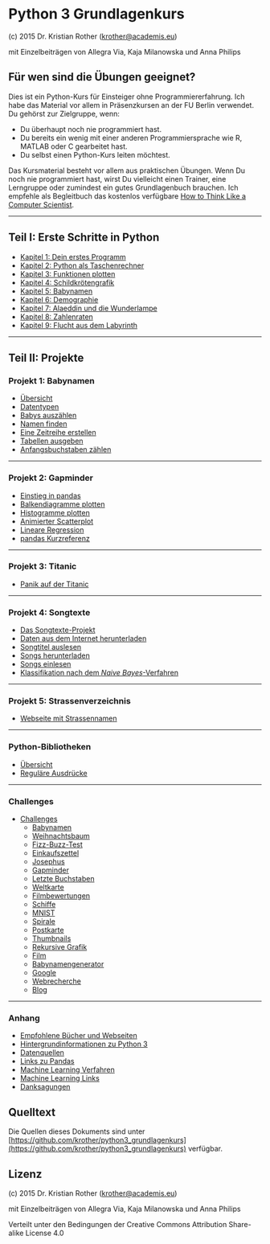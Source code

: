 
# Python 3 Grundlagenkurs

(c) 2015 Dr. Kristian Rother (krother@academis.eu)

mit Einzelbeiträgen von Allegra Via, Kaja Milanowska und Anna Philips

## Für wen sind die Übungen geeignet?

Dies ist ein Python-Kurs für Einsteiger ohne Programmiererfahrung. Ich habe das Material vor allem in Präsenzkursen an der FU Berlin verwendet. Du gehörst zur Zielgruppe, wenn:

* Du überhaupt noch nie programmiert hast.
* Du bereits ein wenig mit einer anderen Programmiersprache wie R, MATLAB oder C gearbeitet hast.
* Du selbst einen Python-Kurs leiten möchtest.

Das Kursmaterial besteht vor allem aus praktischen Übungen. Wenn Du noch nie programmiert hast, wirst Du vielleicht einen Trainer, eine Lerngruppe oder zumindest ein gutes Grundlagenbuch brauchen. Ich empfehle als Begleitbuch das kostenlos verfügbare [How to Think Like a Computer Scientist](http://greenteapress.com/thinkpython/thinkCSpy/html/).

----

## Teil I: Erste Schritte in Python

* [Kapitel 1: Dein erstes Programm](erste_schritte/hallo.md)
* [Kapitel 2: Python als Taschenrechner](erste_schritte/python_shell.md)
* [Kapitel 3: Funktionen plotten](erste_schritte/funktionen_plotten.md)
* [Kapitel 4: Schildkrötengrafik](erste_schritte/programme.md)
* [Kapitel 5: Babynamen](erste_schritte/if.md)
* [Kapitel 6: Demographie](erste_schritte/if.md)
* [Kapitel 7: Alaeddin und die Wunderlampe](challenges/alaeddin.md)
* [Kapitel 8: Zahlenraten](erste_schritte/zahlenraten.md)
* [Kapitel 9: Flucht aus dem Labyrinth](erste_schritte/labyrinth.md)

----

## Teil II: Projekte

### Projekt 1: Babynamen

* [Übersicht](projekt_babynamen/README.md)
* [Datentypen](erste_schritte/datentypen.md)
* [Babys auszählen](projekt_babynamen/babys_auszaehlen.md)
* [Namen finden](projekt_babynamen/namen_finden.md)
* [Eine Zeitreihe erstellen](projekt_babynamen/zeitreihe.md)
* [Tabellen ausgeben](projekt_babynamen/tabelle_ausgeben.md)
* [Anfangsbuchstaben zählen](projekt_babynamen/zaehlen.md)

----

### Projekt 2: Gapminder

* [Einstieg in pandas](projekt_gapminder/pandas_grundlagen.md)
* [Balkendiagramme plotten](projekt_gapminder/balkendiagramm.md)
* [Histogramme plotten](projekt_gapminder/histogramm.md)
* [Animierter Scatterplot](projekt_gapminder/long_wide_tables.md)
* [Lineare Regression](projekt_gapminder/regression.md)
* [pandas Kurzreferenz](projekt_gapminder/cheatsheet.md)

----

### Projekt 3: Titanic

* [Panik auf der Titanic](projekt_titanic/README.md)

----

### Projekt 4: Songtexte

* [Das Songtexte-Projekt](projekt_lyrics/README.md)
* [Daten aus dem Internet herunterladen](projekt_lyrics/teil1_songliste.md)
* [Songtitel auslesen](projekt_lyrics/teil2_songs_extrahieren.md)
* [Songs herunterladen](projekt_lyrics/teil3_songs_herunterladen.md)
* [Songs einlesen](projekt_lyrics/teil4_songs_einlesen.md)
* [Klassifikation nach dem *Naive Bayes*-Verfahren](projekt_lyrics/teil5_vorhersage.md)

----

### Projekt 5: Strassenverzeichnis

* [Webseite mit Strassennamen](projekt_website/website.md)

----

### Python-Bibliotheken

* [Übersicht](machine_learning/python.md)
* [Reguläre Ausdrücke](regular_expressions/regex.md)

----

### Challenges

* [Challenges](challenges/README.md)
  * [Babynamen](challenges/babynamen.md)
  * [Weihnachtsbaum](challenges/weihnachtsbaum.md)
  * [Fizz-Buzz-Test](challenges/fizzbuzz.md)
  * [Einkaufszettel](challenges/shopping_bill.md)
  * [Josephus](challenges/josephus.md)
  * [Gapminder](challenges/gapminder.md)
  * [Letzte Buchstaben](challenges/letzte_buchstaben.md)
  * [Weltkarte](challenges/weltkarte.md)
  * [Filmbewertungen](challenges/moviedb.md)
  * [Schiffe](challenges/schiffe/README.md)
  * [MNIST](challenges/mnist.md)
  * [Spirale](challenges/spiral/spiral.md)
  * [Postkarte](challenges/postcards/postcard.md)
  * [Thumbnails](challenges/thumbnails/README.md)
  * [Rekursive Grafik](challenges/recursive_graph/recursive_graph.md)
  * [Film](challenges/movie/README.md)
  * [Babynamengenerator](challenges/babynamengenerator.md)
  * [Google](challenges/google.md)
  * [Webrecherche](challenges/webrecherche.md)
  * [Blog](challenges/blog.md)

----

### Anhang

* [Empfohlene Bücher und Webseiten](appendix/literatur.md)
* [Hintergrundinformationen zu Python 3](appendix/hintergrundinfos.md)
* [Datenquellen](projekt_gapminder/datenquellen.md)
* [Links zu Pandas](projekt_gapminder/links.md)
* [Machine Learning Verfahren](machine_learning/README.md)
* [Machine Learning Links](machine_learning/links.md)
* [Danksagungen](appendix/danksagungen.md)



## Quelltext

Die Quellen dieses Dokuments sind unter [https://github.com/krother/python3_grundlagenkurs](https://github.com/krother/python3_grundlagenkurs) verfügbar.

## Lizenz

(c) 2015 Dr. Kristian Rother (krother@academis.eu)

mit Einzelbeiträgen von Allegra Via, Kaja Milanowska und Anna Philips

Verteilt unter den Bedingungen der Creative Commons Attribution Share-alike License 4.0
